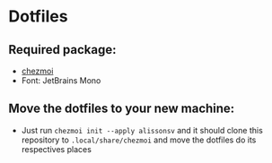 # Dotfiles

## Required package:
- [chezmoi](https://www.chezmoi.io/)
- Font: JetBrains Mono

## Move the dotfiles to your new machine:
- Just run `chezmoi init --apply alissonsv` and it should clone this repository to `.local/share/chezmoi` and move the dotfiles do its respectives places
